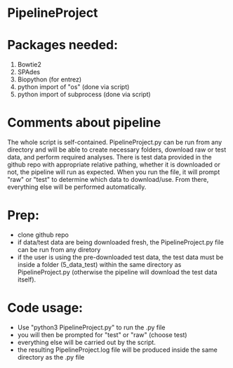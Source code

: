 # PipelineProject
# Packages needed:
1. Bowtie2
2. SPAdes
3. Biopython (for entrez)
4. python import of "os" (done via script)
5. python import of subprocess (done via script)

# Comments about pipeline
The whole script is self-contained. PipelineProject.py can be run from any directory and will be able to create necessary folders, download raw or test data, and perform required analyses. There is test data provided in the github repo with appropriate relative pathing, whether it is downloaded or not, the pipeline will run as expected. When you run the file, it will prompt "raw" or "test" to determine which data to download/use. From there, everything else will be performed automatically. 

# Prep:
- clone github repo
- if data/test data are being downloaded fresh, the PipelineProject.py file can be run from any diretory
- if the user is using the pre-downloaded test data, the test data must be inside a folder (5_data_test) within the same directory as PipelineProject.py (otherwise the pipeline will download the test data itself).

# Code usage:
- Use "python3 PipelineProject.py" to run the .py file
- you will then be prompted for "test" or "raw" (choose test)
- everything else will be carried out by the script. 
- the resulting PipelineProject.log file will be produced inside the same directory as the .py file
